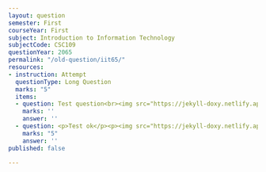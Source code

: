 ```yaml
---
layout: question
semester: First
courseYear: First
subject: Introduction to Information Technology
subjectCode: CSC109
questionYear: 2065
permalink: "/old-question/iit65/"
resources:
- instruction: Attempt
  questionType: Long Question
  marks: "5"
  items:
  - question: Test question<br><img src="https://jekyll-doxy.netlify.app/assets/images/service-icon2.png">
    marks: ''
    answer: ''
  - question: <p>Test ok</p><p><img src="https://jekyll-doxy.netlify.app/assets/images/service-icon2.png"></p>
    marks: "5"
    answer: ''
published: false

---
```

